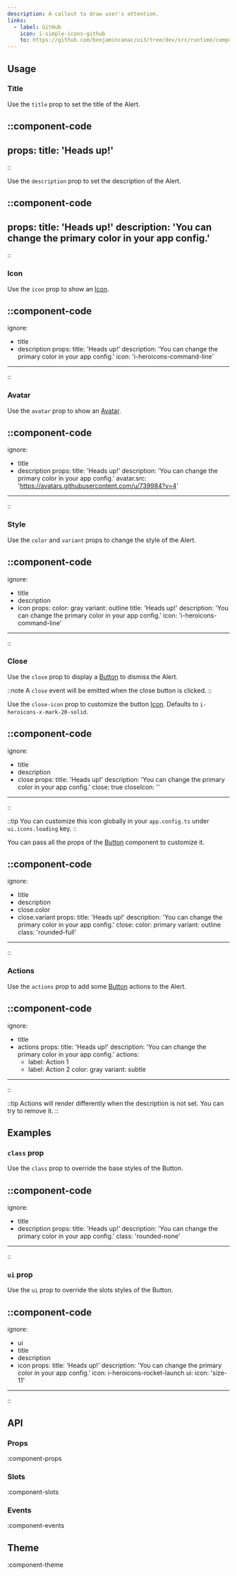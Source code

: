 ```yaml
---
description: A callout to draw user's attention.
links:
  - label: GitHub
    icon: i-simple-icons-github
    to: https://github.com/benjamincanac/ui3/tree/dev/src/runtime/components/Alert.vue
---
```


## Usage

### Title

Use the `title` prop to set the title of the Alert.

::component-code
---
props:
  title: 'Heads up!'
---
::

Use the `description` prop to set the description of the Alert.

::component-code
---
props:
  title: 'Heads up!'
  description: 'You can change the primary color in your app config.'
---
::

### Icon

Use the `icon` prop to show an [Icon](/components/icon).

::component-code
---
ignore:
  - title
  - description
props:
  title: 'Heads up!'
  description: 'You can change the primary color in your app config.'
  icon: 'i-heroicons-command-line'
---
::

### Avatar

Use the `avatar` prop to show an [Avatar](/components/avatar).

::component-code
---
ignore:
  - title
  - description
props:
  title: 'Heads up!'
  description: 'You can change the primary color in your app config.'
  avatar.src: 'https://avatars.githubusercontent.com/u/739984?v=4'
---
::

### Style

Use the `color` and `variant` props to change the style of the Alert.

::component-code
---
ignore:
  - title
  - description
  - icon
props:
  color: gray
  variant: outline
  title: 'Heads up!'
  description: 'You can change the primary color in your app config.'
  icon: 'i-heroicons-command-line'
---
::

### Close

Use the `close` prop to display a [Button](/components/button) to dismiss the Alert.

::note
A `close` event will be emitted when the close button is clicked.
::

Use the `close-icon` prop to customize the button [Icon](/components/icon). Defaults to `i-heroicons-x-mark-20-solid`.

::component-code
---
ignore:
  - title
  - description
  - close
props:
  title: 'Heads up!'
  description: 'You can change the primary color in your app config.'
  close: true
  closeIcon: ''
---
::

::tip
You can customize this icon globally in your `app.config.ts` under `ui.icons.loading` key.
::

You can pass all the props of the [Button](/components/button) component to customize it.

::component-code
---
ignore:
  - title
  - description
  - close.color
  - close.variant
props:
  title: 'Heads up!'
  description: 'You can change the primary color in your app config.'
  close:
    color: primary
    variant: outline
    class: 'rounded-full'
---
::

### Actions

Use the `actions` prop to add some [Button](/components/button) actions to the Alert.

::component-code
---
ignore:
  - title
  - actions
props:
  title: 'Heads up!'
  description: 'You can change the primary color in your app config.'
  actions:
    - label: Action 1
    - label: Action 2
      color: gray
      variant: subtle
---
::

::tip
Actions will render differently when the description is not set. You can try to remove it.
::

## Examples

### `class` prop

Use the `class` prop to override the base styles of the Button.

::component-code
---
ignore:
  - title
  - description
props:
  title: 'Heads up!'
  description: 'You can change the primary color in your app config.'
  class: 'rounded-none'
---
::

### `ui` prop

Use the `ui` prop to override the slots styles of the Button.

::component-code
---
ignore:
  - ui
  - title
  - description
  - icon
props:
  title: 'Heads up!'
  description: 'You can change the primary color in your app config.'
  icon: i-heroicons-rocket-launch
  ui:
    icon: 'size-11'
---
::

## API

### Props

:component-props

### Slots

:component-slots

### Events

:component-events

## Theme

:component-theme
